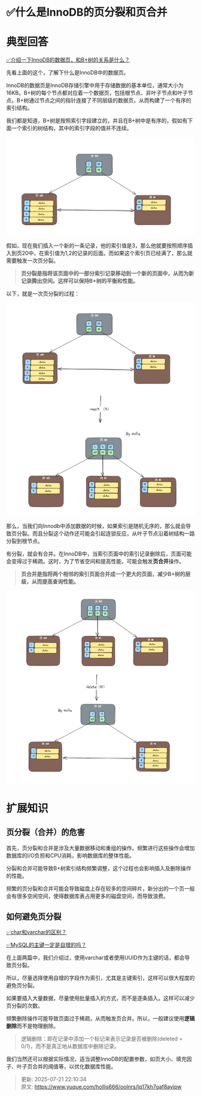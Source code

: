 # ✅什么是InnoDB的页分裂和页合并

# 典型回答


[✅介绍一下InnoDB的数据页，和B+树的关系是什么？](https://www.yuque.com/hollis666/oolnrs/vebvlntlc6rnvuu0)



先看上面的这个，了解下什么是InnoDB中的数据页。



InnoDB的数据页是InnoDB存储引擎中用于存储数据的基本单位，通常大小为16KB。B+树的每个节点都对应着一个数据页，包括根节点、非叶子节点和叶子节点。B+树通过节点之间的指针连接了不同层级的数据页，从而构建了一个有序的索引结构。



我们都是知道，B+树是按照索引字段建立的，并且在B+树中是有序的，假如有下面一个索引的树结构，其中的索引字段的值并不连续。

![1691209336653-cd371e3f-4a0f-4a2f-9cfc-17bc7c056a14.png](./img/nVWIQWhXEhOggu-s/1691209336653-cd371e3f-4a0f-4a2f-9cfc-17bc7c056a14-605835.png)



假如，现在我们插入一个新的一条记录，他的索引值是3，那么他就要按照顺序插入到页20中，在索引值为1,2的记录的后面。而如果这个索引页已经满了，那么就需要触发一次页分裂。



> **页分裂是指将该页面中的一部分索引记录移动到一个新的页面中，从而为新记录腾出空间。这样可以保持B+树的平衡和性能。**
>



以下，就是一次页分裂的过程：



![1691209974023-b59ee310-e039-4d1b-990f-882c08c4bf22.png](./img/nVWIQWhXEhOggu-s/1691209974023-b59ee310-e039-4d1b-990f-882c08c4bf22-670066.png)



那么，当我们向Innodb中添加数据的时候，如果索引是随机无序的，那么就会导致页分裂。而且分裂这个动作还可能会引起连锁反应，从叶子节点沿着树结构一路分裂到根节点。



有分裂，就会有合并。在InnoDB中，当索引页面中的索引记录删除后，页面可能会变得过于稀疏。这时，为了节省空间和提高性能，可能会触发**页合并**操作。



> **页合并是指将两个相邻的索引页面合并成一个更大的页面，减少B+树的层级，从而提高查询性能。**
>



![1691209988733-7632185f-cb6c-4587-b1e8-0299cf85611c.png](./img/nVWIQWhXEhOggu-s/1691209988733-7632185f-cb6c-4587-b1e8-0299cf85611c-464575.png)



# 扩展知识


## 页分裂（合并）的危害


首先，页分裂和合并是涉及大量数据移动和重组的操作。频繁进行这些操作会增加数据库的I/O负担和CPU消耗，影响数据库的整体性能。



分裂和合并可能导致B+树索引结构频繁调整，这个过程也会影响插入及删除操作的性能。



频繁的页分裂和合并可能会导致磁盘上存在较多的空间碎片，新分出的一个页一般会有很多空闲空间，使得数据库表占用更多的磁盘空间，而导致浪费。



## 如何避免页分裂


[✅char和varchar的区别？](https://www.yuque.com/hollis666/oolnrs/xodf4gdc6i9goyt6)



[✅MySQL的主键一定是自增的吗？](https://www.yuque.com/hollis666/oolnrs/glycgnryk8953c24)



在上面两篇中，我们介绍过，使用varchar或者使用UUID作为主键的话，都会导致页分裂。



所以，尽量选择使用自增的字段作为索引，尤其是主键索引，这样可以很大程度的避免页分裂。



如果要插入大量数据，尽量使用批量插入的方式，而不是逐条插入。这样可以减少页分裂的次数。



频繁删除操作可能导致页面过于稀疏，从而触发页合并。所以，一般建议使用**逻辑删除**而不是物理删除。



> 逻辑删除：即在记录中添加一个标记来表示记录是否被删除(deleted  = 0/1)，而不是真正地从数据库中删除记录。
>



我们当然还可以根据实际情况，适当调整InnoDB的配置参数，如页大小、填充因子、叶子页合并的阈值等，以优化数据库性能。







> 更新: 2025-07-21 22:10:34  
> 原文: <https://www.yuque.com/hollis666/oolnrs/lq17kh7gaf8ayipw>